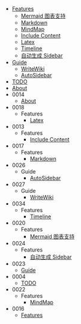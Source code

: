 - [Features](/Features)
  - [Mermaid 图表支持](/Features_Mermaid)
  - [Markdown](/Features_Markdown)
  - [MindMap](/Features_MindMap)
  - [Include Content](/Features_IncludeContent)
  - [Latex](/Features_Latex)
  - [Timeline](/Features_Timeline)
  - [自动生成 Sidebar](/Features_AutoSidebar)
- [Guide](/Guide)
  - [WriteWiki](/Guide_WriteWiki)
  - [AutoSidebar](/Guide_AutoSidebar)
- [TODO](/TODO)
- [About](/About)
- 0014
  - [About](/0014_About)
- 0018
  - Features
    - [Latex](/0018_Features_Latex)
- 0013
  - Features
    - [Include Content](/0013_Features_IncludeContent)
- 0017
  - Features
    - [Markdown](/0017_Features_Markdown)
- 0026
  - Guide
    - [AutoSidebar](/0026_Guide_AutoSidebar)
- 0027
  - Guide
    - [WriteWiki](/0027_Guide_WriteWiki)
- 0034
  - Features
    - [Timeline](/0034_Features_Timeline)
- 0020
  - Features
    - [Mermaid 图表支持](/0020_Features_Mermaid)
- 0024
  - Features
    - [自动生成 Sidebar](/0024_Features_AutoSidebar)
- 0023
  - [Guide](/0023_Guide)
- 0004
  - [TODO](/0004_TODO)
- 0022
  - Features
    - [MindMap](/0022_Features_MindMap)
- 0016
  - [Features](/0016_Features)
